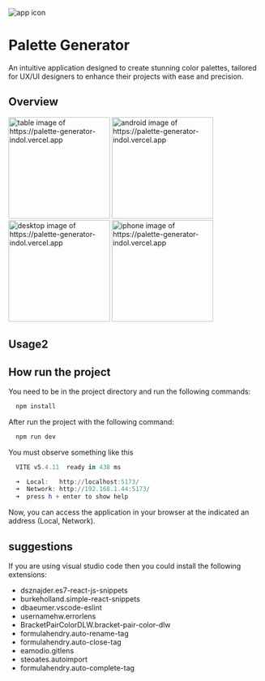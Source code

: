 ![app icon](public/windows/Square150x150Logo.scale-200.png)

# Palette Generator

An intuitive application designed to create stunning color palettes, tailored for UX/UI designers to enhance their projects with ease and precision.

## Overview

<img src="https://i.imgur.com/5QgPpRL.png" alt="table image of https://palette-generator-indol.vercel.app" width="200" />
<img src="https://i.imgur.com/d1QLQ3C.png" alt="android image of https://palette-generator-indol.vercel.app" width="200" />
<img src="https://i.imgur.com/omXHxoO.png" alt="desktop image of https://palette-generator-indol.vercel.app" width="200" />
<img src="https://i.imgur.com/gqxpYwT.png" alt="iphone image of https://palette-generator-indol.vercel.app" width="200" />

## Usage2

## How run the project

You need to be in the project directory and run the following commands:

```powershell
  npm install
```

After run the project with the following command:

```powershell
  npm run dev
```

You must observe something like this

```powershell
  VITE v5.4.11  ready in 438 ms

  ➜  Local:   http://localhost:5173/
  ➜  Network: http://192.168.1.44:5173/
  ➜  press h + enter to show help
```

Now, you can access the application in your browser at the indicated an address (Local, Network).

## suggestions

If you are using visual studio code then you could install the following extensions:

- dsznajder.es7-react-js-snippets
- burkeholland.simple-react-snippets
- dbaeumer.vscode-eslint
- usernamehw.errorlens
- BracketPairColorDLW.bracket-pair-color-dlw
- formulahendry.auto-rename-tag
- formulahendry.auto-close-tag
- eamodio.gitlens
- steoates.autoimport
- formulahendry.auto-complete-tag
